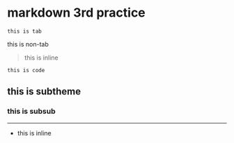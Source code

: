 # markdown 3rd practice
    this is tab
this is non-tab

> this is inline

```
this is code
```

## this is subtheme
### this is subsub
---
- this is inline